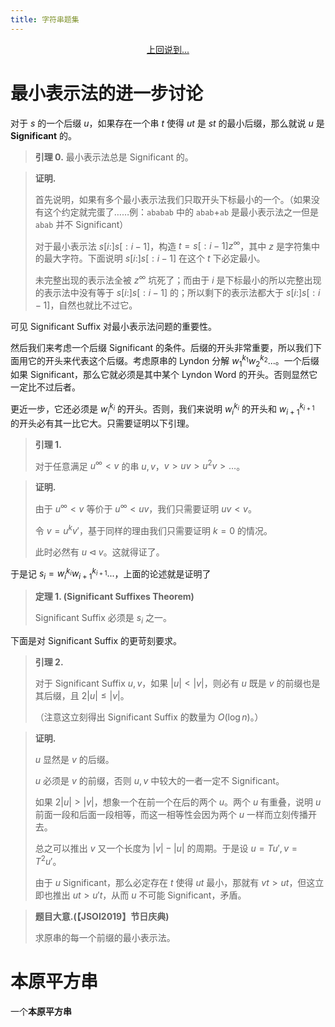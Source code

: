 ```yaml
---
title: 字符串题集
---
```


<center><a href='/posts/posts/string-tech.html'>上回说到...</a></center>

# 最小表示法的进一步讨论

对于 $s$ 的一个后缀 $u$，如果存在一个串 $t$ 使得 $ut$ 是 $st$ 的最小后缀，那么就说 $u$ 是 **Significant** 的。

> **引理 0.** 最小表示法总是 Significant 的。

> **证明.**
>
> 首先说明，如果有多个最小表示法我们只取开头下标最小的一个。（如果没有这个约定就完蛋了……例：``ababab`` 中的 ``abab``+``ab`` 是最小表示法之一但是 ``abab`` 并不 Significant）
>
> 对于最小表示法 $s\left[i:\right]s\left[:i-1\right]$，构造 $t=s\left[:i-1\right]z^{\infty}$，其中 $z$ 是字符集中的最大字符。下面说明 $s\left[i:\right]s\left[:i-1\right]$ 在这个 $t$ 下必定最小。
>
> 未完整出现的表示法全被 $z^{\infty}$ 坑死了；而由于 $i$ 是下标最小的所以完整出现的表示法中没有等于 $s\left[i:\right]s\left[:i-1\right]$ 的；所以剩下的表示法都大于 $s\left[i:\right]s\left[:i-1\right]$，自然也就比不过它。

可见 Significant Suffix 对最小表示法问题的重要性。

然后我们来考虑一个后缀 Significant 的条件。后缀的开头非常重要，所以我们下面用它的开头来代表这个后缀。考虑原串的 Lyndon 分解 $w_1^{k_1}w_2^{k_2}...$。一个后缀如果 Significant，那么它就必须是其中某个 Lyndon Word 的开头。否则显然它一定比不过后者。

更近一步，它还必须是 $w_i^{k_i}$ 的开头。否则，我们来说明 $w_i^{k_i}$ 的开头和 $w_{i+1}^{k_{i+1}}$ 的开头必有其一比它大。只需要证明以下引理。

> **引理 1.**
>
> 对于任意满足 $u^{\infty}<v$ 的串 $u,v$，$v>uv>u^2v>\ldots$。

> **证明.**
>
> 由于 $u^{\infty}<v$ 等价于 $u^{\infty}<uv$，我们只需要证明 $uv<v$。
>
> 令 $v=u^kv'$，基于同样的理由我们只需要证明 $k=0$ 的情况。
>
> 此时必然有 $u\triangleleft v$。这就得证了。

于是记 $s_i=w_{i}^{k_i}w_{i+1}^{k_{i+1}}...$，上面的论述就是证明了

> **定理 1. (Significant Suffixes Theorem)**
>
> Significant Suffix 必须是 $s_i$ 之一。

下面是对 Significant Suffix 的更苛刻要求。

> **引理 2.**
>
> 对于 Significant Suffix $u,v$，如果 $|u|<|v|$，则必有 $u$ 既是 $v$ 的前缀也是其后缀，且 $2|u|\le|v|$。
>
> （注意这立刻得出 Significant Suffix 的数量为 $O(\log n)$。）

> **证明.**
>
> $u$ 显然是 $v$ 的后缀。
>
> $u$ 必须是 $v$ 的前缀，否则 $u,v$ 中较大的一者一定不 Significant。
>
> 如果 $2|u|>|v|$，想象一个在前一个在后的两个 $u$。两个 $u$ 有重叠，说明 $u$ 前面一段和后面一段相等，而这一相等性会因为两个 $u$ 一样而立刻传播开去。
>
> 总之可以推出 $v$ 又一个长度为 $|v|-|u|$ 的周期。于是设 $u=Tu',v=T^2u'$。
>
> 由于 $u$ Significant，那么必定存在 $t$ 使得 $ut$ 最小，那就有 $vt>ut$，但这立即也推出 $ut>u't$，从而 $u$ 不可能 Significant，矛盾。

> **题目大意.(【JSOI2019】节日庆典)**
>
> 求原串的每一个前缀的最小表示法。

# 本原平方串

一个**本原平方串**

